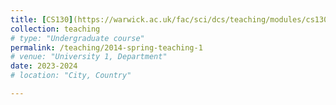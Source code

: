 ```yaml
---
title: [CS130](https://warwick.ac.uk/fac/sci/dcs/teaching/modules/cs130/) Mathematics for Computer Scientists
collection: teaching
# type: "Undergraduate course"
permalink: /teaching/2014-spring-teaching-1
# venue: "University 1, Department"
date: 2023-2024
# location: "City, Country"

---
```


<!-- This is a description of a teaching experience. You can use markdown like any other post.

Heading 1
======

Heading 2
======

Heading 3
====== -->